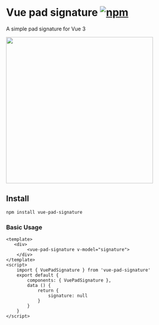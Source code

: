 # Vue pad signature [![npm](https://flat.badgen.net/npm/v/vue-pad-signature)](https://www.npmjs.com/package/vue-pad-signature)
A simple pad signature for Vue 3

<img src="https://user-images.githubusercontent.com/28560613/205606928-e30c33ca-0ec8-45c8-8b72-e02862c38ebe.jpg" width="400">


## Install
```bash
npm install vue-pad-signature
```
### Basic Usage
```vue
<template>
   <div>
        <vue-pad-signature v-model="signature">
    </div>
</template>
<script>
    import { VuePadSignature } from 'vue-pad-signature'
    export default {
        components: { VuePadSignature },
        data () {
            return {
                signature: null
            }
        }
    }
</script>
```
